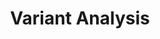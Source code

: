 ---
layout: event-track

title: Variant Analysis
description: Welcome to the Variant Analysis track. Here you can learn about Variant Analysis. If you need support during the event contact us via the Slack Channel.


contributions:
    organisers:
        - khaled196
    instructors:
        - annasyme
        - khaled196
        - wm75


program:
  - section: "Variant Analysis introduction" 
    description: |
      If you are new to Variant Analysis please start with the following tutorials. If you encounter any issue please ask us on Slack.  
    tutorials:
      - name: dip
        topic: variant-analysis
      - name: non-dip
        topic: variant-analysis
      - name: dunovo
        topic: variant-analysis
      - name: microbial-variants
        topic: variant-analysis
  - section: "Advanced analysis" 
    description: |
      Here are some more advanced tutorials you can follow if you like. If you encounter any issue please ask us on Slack.  
    tutorials:
      - name: somatic-variants
        topic: variant-analysis
      - name: somatic-variant-discovery
        topic: variant-analysis
      - name: sars-cov-2-variant-discovery
        topic: variant-analysis
      
      - name: beaconise_1000hg
        topic: variant-analysis
      - name: beacon_cnv_query
        topic: variant-analysis
---